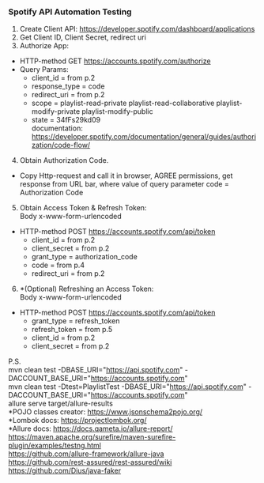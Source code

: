 ### Spotify API Automation Testing
1. Create Client API: https://developer.spotify.com/dashboard/applications
2. Get Client ID, Client Secret, redirect uri
3. Authorize App:
- HTTP-method GET https://accounts.spotify.com/authorize
- Query Params:
  - client_id = from p.2
  - response_type = code
  - redirect_uri = from p.2
  - scope = playlist-read-private playlist-read-collaborative playlist-modify-private playlist-modify-public
  - state = 34fFs29kd09<br>
documentation: https://developer.spotify.com/documentation/general/guides/authorization/code-flow/
4. Obtain Authorization Code.
- Copy Http-request and call it in browser, AGREE permissions, get response from URL bar,
  where value of query parameter code = Authorization Code<br>
5. Obtain Access Token & Refresh Token:<br>
   Body x-www-form-urlencoded
- HTTP-method POST https://accounts.spotify.com/api/token
  - client_id = from p.2
  - client_secret = from p.2
  - grant_type = authorization_code
  - code = from p.4
  - redirect_uri = from p.2
6. *(Optional) Refreshing an Access Token:<br>
   Body x-www-form-urlencoded
- HTTP-method POST https://accounts.spotify.com/api/token
  - grant_type = refresh_token
  - refresh_token = from p.5
  - client_id = from p.2
  - client_secret = from p.2

P.S.<br>
mvn clean test -DBASE_URI="https://api.spotify.com" -DACCOUNT_BASE_URI="https://accounts.spotify.com" <br>
mvn clean test -Dtest=PlaylistTest -DBASE_URI="https://api.spotify.com" -DACCOUNT_BASE_URI="https://accounts.spotify.com" <br>
allure serve target/allure-results <br>
*POJO classes creator: https://www.jsonschema2pojo.org/ <br>
*Lombok docs: https://projectlombok.org/ <br>
*Allure docs: https://docs.qameta.io/allure-report/ <br>
https://maven.apache.org/surefire/maven-surefire-plugin/examples/testng.html <br>
https://github.com/allure-framework/allure-java <br>
https://github.com/rest-assured/rest-assured/wiki <br>
https://github.com/Dius/java-faker